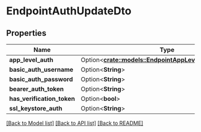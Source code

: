 # EndpointAuthUpdateDto

## Properties

Name | Type | Description | Notes
------------ | ------------- | ------------- | -------------
**app_level_auth** | Option<[**crate::models::EndpointAppLevelAuthUpdateType**](EndpointAppLevelAuthUpdateType.md)> |  | [optional]
**basic_auth_username** | Option<**String**> |  | [optional]
**basic_auth_password** | Option<**String**> |  | [optional]
**bearer_auth_token** | Option<**String**> |  | [optional]
**has_verification_token** | Option<**bool**> |  | [optional]
**ssl_keystore_auth** | Option<**String**> |  | [optional]

[[Back to Model list]](../README.md#documentation-for-models) [[Back to API list]](../README.md#documentation-for-api-endpoints) [[Back to README]](../README.md)



